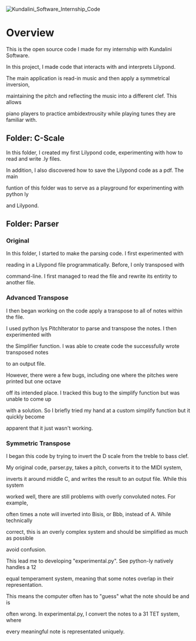![Kundalini_Software_Internship_Code](https://github.com/user-attachments/assets/ef47fe92-cd52-4f23-a821-05430412deca)

# Overview
This is the open source code I made for my internship with Kundalini Software. 

In this project, I made code that interacts with and interprets Lilypond.

The main application is read-in music and then apply a symmetrical inversion,

maintaining the pitch and reflecting the music into a different clef. This allows

piano players to practice ambidextrousity while playing tunes they are familiar with.


## Folder: C-Scale
In this folder, I created my first Lilypond code, experimenting with how to read and write .ly files.

In addition, I also discovered how to save the Lilypond code as a pdf. The main

funtion of this folder was to serve as a playground for experimenting with python ly

and Lilypond.


## Folder: Parser


### Original

In this folder, I started to make the parsing code. I first experimented with

reading in a Lilypond file programmatically. Before, I only transposed with

command-line. I first managed to read the file and rewrite its entirity to another file. 


### Advanced Transpose

I then began working on the code apply a transpose to all of notes within the file. 

I used python lys PitchIterator to parse and transpose the notes. I then experimented with 

the Simplifier function. I was able to create code the successfully wrote transposed notes

to an output file. 

However, there were a few bugs, including one where the pitches were printed but one octave

off its intended place. I tracked this bug to the simplify function but was unable to come up 

with a solution. So I briefly tried my hand at a custom simplify function but it quickly become

apparent that it just wasn't working.


### Symmetric Transpose

I began this code by trying to invert the D scale from the treble to bass clef.

My original code, parser.py, takes a pitch, converts it to the MIDI system,

inverts it around middle C, and writes the result to an output file. While this system

worked well, there are still problems with overly convoluted notes. For example, 

often times a note will inverted into Bisis, or Bbb, instead of A. While technically

correct, this is an overly complex system and should be simplified as much as possible

avoid confusion.


This lead me to developing "experimental.py". See python-ly natively handles a 12

equal temperament system, meaning that some notes overlap in their representation.

This means the computer often has to "guess" what the note should be and is

often wrong. In experimental.py, I convert the notes to a 31 TET system, where

every meaningful note is representated uniquely.

